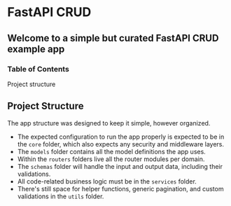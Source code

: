 # FastAPI CRUD

## Welcome to a simple but curated FastAPI CRUD example app

### Table of Contents

Project structure

## Project Structure

The app structure was designed to keep it simple, however organized.

- The expected configuration to run the app properly is expected to be
in the `core` folder, which also expects any security and middleware layers.
- The `models` folder contains all the model definitions the app uses.
- Within the `routers` folders live all the router modules per domain.
- The `schemas` folder will handle the input and output data, including
their validations.
- All code-related business logic must be in the `services` folder.
- There's still space for helper functions, generic pagination, and custom
validations in the `utils` folder.

